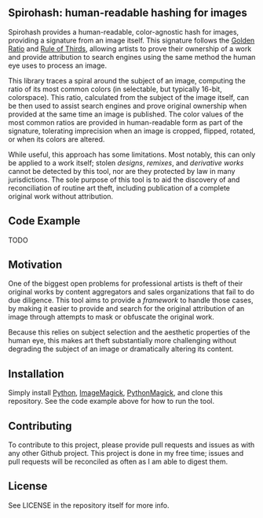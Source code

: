 ## Spirohash: human-readable hashing for images

Spirohash provides a human-readable, color-agnostic hash for images, providing a signature from an image itself. This signature follows the [Golden Ratio](https://en.wikipedia.org/wiki/Golden_ratio) and [Rule of Thirds](https://en.wikipedia.org/wiki/Rule_of_thirds), allowing artists to prove their ownership of a work and provide attribution to search engines using the same method the human eye uses to process an image.

This library traces a spiral around the subject of an image, computing the ratio of its most common colors (in selectable, but typically 16-bit, colorspace). This ratio, calculated from the subject of the image itself, can be then used to assist search engines and prove original ownership when provided at the same time an image is published. The color values of the most common ratios are provided in human-readable form as part of the signature, tolerating imprecision when an image is cropped, flipped, rotated, or when its colors are altered.

While useful, this approach has some limitations. Most notably, this can only be applied to a work itself; stolen _designs_, _remixes_, and _derivative works_ cannot be detected by this tool, nor are they protected by law in many jurisdictions. The sole purpose of this tool is to aid the discovery of and reconciliation of routine art theft, including publication of a complete original work without attribution.

## Code Example

TODO

## Motivation

One of the biggest open problems for professional artists is theft of their original works by content aggregators and sales organizations that fail to do due diligence. This tool aims to provide a _framework_ to handle those cases, by making it easier to provide and search for the original attribution of an image through attempts to mask or obfuscate the original work.

Because this relies on subject selection and the aesthetic properties of the human eye, this makes art theft substantially more challenging without degrading the subject of an image or dramatically altering its content.

## Installation

Simply install [Python](https://www.python.org/), [ImageMagick](https://www.imagemagick.org/script/index.php), [PythonMagick](https://wiki.python.org/moin/ImageMagick), and clone this repository. See the code example above for how to run the tool.

## Contributing

To contribute to this project, please provide pull requests and issues as with any other Github project. This project is done in my free time; issues and pull requests will be reconciled as often as I am able to digest them.

## License

See LICENSE in the repository itself for more info.
